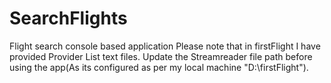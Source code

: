 # SearchFlights
Flight search console based application
Please note that in firstFlight I have provided Provider List text files.
Update the Streamreader file path before using the app(As its configured as per my local machine "D:\firstFlight\"). 
